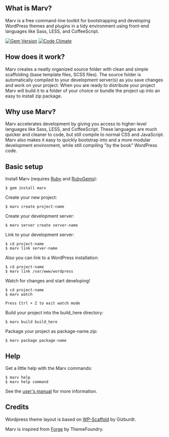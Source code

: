 ## What is Marv?

Marv is a free command-line toolkit for bootstrapping and developing WordPress themes and plugins in a tidy environment using front-end languages like Sass, LESS, and CoffeeScript.

[![Gem Version](https://badge.fury.io/rb/marv.png)](http://badge.fury.io/rb/marv)
[![Code Climate](https://codeclimate.com/github/hardpixel/marv/badges/gpa.png)](https://codeclimate.com/github/hardpixel/marv)


## How does it work?

Marv creates a neatly organized source folder with clean and simple scaffolding (base template files, SCSS files). The source folder is automatically compiled to your development server(s) as you save changes and work on your project. When you are ready to distribute your project Marv will build it to a folder of your choice or bundle the project up into an easy to install zip package.


## Why use Marv?

Marv accelerates development by giving you access to higher-level languages like Sass, LESS, and CoffeeScript. These languages are much quicker and cleaner to code, but still compile to normal CSS and JavaScript. Marv also makes it easy to quickly bootstrap into and a more modular development environment, while still compiling "by the book" WordPress code.


## Basic setup

Install Marv (requires [Ruby](http://www.ruby-lang.org/) and [RubyGems](http://rubygems.org/)):

    $ gem install marv

Create your new project:

    $ marv create project-name

Create your development server:

	$ marv server create server-name

Link to your development server:

	$ cd project-name
    $ marv link server-name

Also you can link to a WordPress installation:

	$ cd project-name
    $ marv link /var/www/wordpress

Watch for changes and start developing!

    $ cd project-name
    $ marv watch

	Press Ctrl + Z to exit watch mode

Build your project into the build_here directory:

    $ marv build build_here

Package your project as package-name.zip:

    $ marv package package-name


## Help

Get a little help with the Marv commands:

    $ marv help
    $ marv help command


See the [user's manual](https://github.com/hardpixel/marv/wiki) for more information.


## Credits

Wordpress theme layout is based on [WP-Scaffold](https://github.com/gizburdt/wp-scaffold) by Gizburdt.

Marv is inspired from [Forge](https://github.com/thethemefoundry/forge) by ThemeFoundry.
